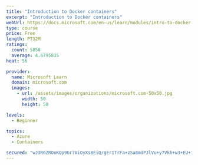 ```yaml
---
title: "Introduction to Docker containers"
excerpt: "Introduction to Docker containers"
webUrl: https://docs.microsoft.com/en-us/learn/modules/intro-to-docker-containers/
type: course
price: Free
length: PT32M
ratings:
  count: 5858
  average: 4.6795835
heat: 56

provider:
  name: Microsoft Learn
  domain: microsoft.com
  images:
    - url: /assets/images/organizations/microsoft.com-50x50.jpg
      width: 50
      height: 50

levels:
  - Beginner

topics:
  - Azure
  - Containers

secured: "wJ3R6ZROoKQp9Gr7miOyXs8EiQ/gErITrFa+zSa8mdPJlVu+y7Vkh+w3+EU+76IjZ2BGBZBpIbHC0KKaU48i18nbwwUb2EzzqKJSKhxiNe7GDf8lEVq5LM7gNyunKTuRvR+BiivADh+VMWHfvkEl36MxBDehanHHt/lXjBqvoM+753G1XxYd5piyzUP7O1T0hH4zPvqcJw801tDT5nOx7GIRoDTQE37pwDhTZMV0iGPa3GoGjB6yRfsiav7yZPMVfuG7E1d+YlmzA+w9ZJK91ZL8VJpp9wLPjGlTqeokz9SAaPzO2ttVfTgWwlBeidSddFfQseh5HrlJqJKsdUGIWshGu4LJdJwKTFDXs+B4q3KRhNu1DLshnRtzQUtDLXXvcZoBrSsNp78ZfYJw0f2SZV12w2F+98DnNE6HrDB4eg8=;CMFQrr0ZZZMPCO6twc9atw=="
---
```


